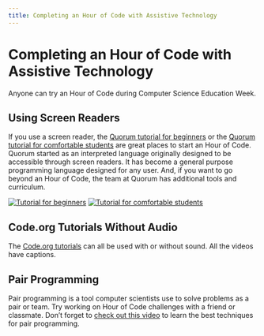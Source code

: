```yaml
---
title: Completing an Hour of Code with Assistive Technology
---
```


# Completing an Hour of Code with Assistive Technology

Anyone can try an Hour of Code during Computer Science Education Week.

## Using Screen Readers

If you use a screen reader, the [Quorum tutorial for beginners](https://quorumlanguage.com/hourofcode/astro1.html) or the [Quorum tutorial for comfortable students](https://quorumlanguage.com/hourofcode/part1.html) are great places to start an Hour of Code. Quorum started as an interpreted language originally designed to be accessible through screen readers. It has become a general purpose programming language designed for any user. And, if you want to go beyond an Hour of Code, the team at Quorum has additional tools and curriculum.

[![Tutorial for beginners](https://code.org/images/fill-480x360/tutorials/hoc2017/quorum_astronomy.jpg)](https://quorumlanguage.com/hourofcode/astro1.html) [![Tutorial for comfortable students](https://code.org/images/fill-480x360/quorum.jpg)](https://quorumlanguage.com/hourofcode/part1.html)

## Code.org Tutorials Without Audio

The [Code.org tutorials](https://studio.code.org/courses) can all be used with or without sound. All the videos have captions.

## Pair Programming

Pair programming is a tool computer scientists use to solve problems as a pair or team. Try working on Hour of Code challenges with a friend or classmate. Don’t forget to [check out this video](https://www.youtube.com/watch?v=vgkahOzFH2Q) to learn the best techniques for pair programming.

